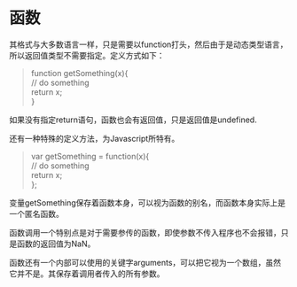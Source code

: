 # 函数

其格式与大多数语言一样，只是需要以function打头，然后由于是动态类型语言，所以返回值类型不需要指定。定义方式如下：

> function getSomething\(x\){  
>     // do something  
>     return x;  
> }

如果没有指定return语句，函数也会有返回值，只是返回值是undefined.

还有一种特殊的定义方法，为Javascript所特有。

> var getSomething = function\(x\){  
>     // do something  
>     return x;  
> };

变量getSomething保存着函数本身，可以视为函数的别名，而函数本身实际上是一个匿名函数。

函数调用一个特别点是对于需要参传的函数，即使参数不传入程序也不会报错，只是函数的返回值为NaN。

函数还有一个内部可以使用的关键字arguments，可以把它视为一个数组，虽然它并不是。其保存着调用者传入的所有参数。

